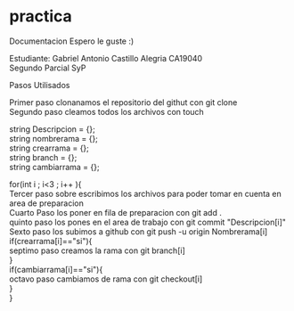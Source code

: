 # practica
Documentacion Espero le guste :)

Estudiante: Gabriel Antonio Castillo Alegria CA19040 <br>
Segundo Parcial SyP 

Pasos Utilisados 


Primer paso clonanamos el repositorio del githut con git clone <br>
Segundo paso cleamos todos los archivos con touch

string Descripcion = {};<br>
string nombrerama  = {};<br>
string crearrama   = {};<br>
string branch      = {};<br>
string cambiarrama = {};


for(int i ; i<3 ; i++ ){<br>
    Tercer paso sobre escribimos los archivos para poder tomar en cuenta en area de preparacion<br>
    Cuarto Paso los poner en fila de preparacion con git add .<br>
    quinto paso los pones en el area de trabajo con git commit "Descripcion[i]"<br>
    Sexto paso los subimos a github con git push -u origin Nombrerama[i]<br>
    if(crearrama[i]=="si"){<br>
        septimo paso creamos la rama con git branch[i]<br>
    }<br>
    if(cambiarrama[i]=="si"){<br>
        octavo paso cambiamos de rama con git checkout[i]<br>
    }<br>
} 
